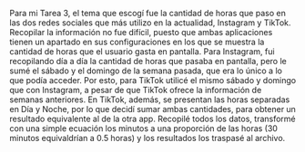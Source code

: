 Para mi Tarea 3, el tema que escogí fue la cantidad de horas que paso en las dos redes sociales que más utilizo en la actualidad, Instagram y TikTok. Recopilar la información no fue difícil, puesto que ambas aplicaciones tienen un apartado en sus configuraciones en los que se muestra la cantidad de horas que el usuario gasta en pantalla. Para Instagram, fui recopilando día a día la cantidad de horas que pasaba en pantalla, pero le sumé el sábado y el domingo de la semana pasada, que era lo único a lo que podía acceder. Por esto, para TikTok utilicé el mismo sábado y domingo que con Instagram, a pesar de que TikTok ofrece la información de semanas anteriores. En TikTok, además, se presentan las horas separadas en Día y Noche, por lo que decidí sumar ambas cantidades, para obtener un resultado equivalente al de la otra app. Recopilé todos los datos, transformé con una simple ecuación los minutos a una proporción de las horas (30 minutos equivaldrían a 0.5 horas) y los resultados los traspasé al archivo.